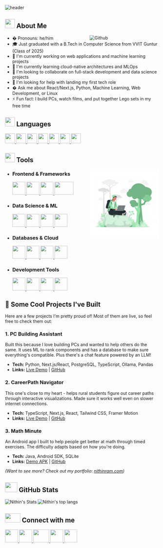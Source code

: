 ![header](https://capsule-render.vercel.app/api?type=waving&color=gradient&customColorList=10&height=300&section=header&text=Hi,%20I'm%20Nithin%20!!%20👋&fontSize=60&animation=fadeIn&fontAlignY=38&desc={Software%20Development}%20∪%20{Artificial%20Intelligence}&descAlignY=51&descAlign=62)

<!-- ![](https://komarev.com/ghpvc/?username=nithinramkalava&label=PROFILE+VIEWS&color=dc143c) -->

<h2> <img src="https://cdn.edu.buncee.com/assets/48c9418aae96bd73814084fb7a379840/animation-imagination-speachbubble-0325820.gif" width=32px height=30px> About Me </h2>

<img width="45%" align="right" alt="Github" src="https://raw.githubusercontent.com/rahulbanerjee26/githubProfileReadmeGenerator/47a1a7b035154ce002fffc42e803b6ca8acbc4f3/gifs/git-header.svg" />


- � Pronouns: he/him
- 🎓 Just graduated with a B.Tech in Computer Science from VVIT Guntur (Class of 2025)
- 🔭 I'm currently working on web applications and machine learning projects
- 🌱 I'm currently learning cloud-native architectures and MLOps
- 👯 I'm looking to collaborate on full-stack development and data science projects
- 🤔 I'm looking for help with landing my first tech role
- � Ask me about React/Next.js, Python, Machine Learning, Web Development, or Linux
- ⚡ Fun fact: I build PCs, watch films, and put together Lego sets in my free time

<!-- Languages -->

<h2> <img src = "https://raw.githubusercontent.com/rahulbanerjee26/githubProfileReadmeGenerator/main/gifs/code.gif" width = 32px height=30px> Languages </h2>
<a href= https://www.python.org/> <img width ='32px' height='32px' src ='https://raw.githubusercontent.com/rahulbanerjee26/githubAboutMeGenerator/main/icons/python.svg'> </a>
<a href= https://github.com/?tab=repositories&q=&type=&language=javascript&sort= > <img width ='32px' height='32px' src ='https://raw.githubusercontent.com/rahulbanerjee26/githubAboutMeGenerator/main/icons/javascript.svg'> </a>
<a href= https://github.com/?tab=repositories&q=&type=&language=typescript&sort= > <img width ='32px' height='32px' src ='https://raw.githubusercontent.com/rahulbanerjee26/githubAboutMeGenerator/main/icons/typescript.svg'> </a>
<a href= https://github.com/?tab=repositories&q=&type=&language=java&sort= > <img width ='32px' height='32px' src ='https://www.svgrepo.com/show/303388/java-4-logo.svg'> </a>
<a href= https://github.com/?tab=repositories&q=&type=&language=c&sort= > <img width ='32px' height='32px' src ='https://raw.githubusercontent.com/rahulbanerjee26/githubAboutMeGenerator/main/icons/c.svg'> </a>
<a href= https://github.com/?tab=repositories&q=&type=&language=html&sort= > <img width ='32px' height='32px' src ='https://upload.wikimedia.org/wikipedia/commons/thumb/3/38/HTML5_Badge.svg/2048px-HTML5_Badge.svg.png'> </a>
<a href= https://github.com/?tab=repositories&q=&type=&language=sql&sort= > <img width ='32px' height='32px' src ='https://raw.githubusercontent.com/rahulbanerjee26/githubAboutMeGenerator/main/icons/postgresql.svg'> </a>

<!-- Tools -->

<h2> <img src = "https://media.baamboozle.com/uploads/images/486794/1632048628_42571.gif" width = 32px height=30px> Tools </h2>

<img width="45%" align="right" alt="Github" src="./assets/llustration Header.gif" />

- <h3>Frontend & Frameworks</h3>
  <a href= https://reactjs.org/> <img width ='42px' height='42px' src ='https://upload.wikimedia.org/wikipedia/commons/thumb/a/a7/React-icon.svg/2300px-React-icon.svg.png'> </a>
  <a href= https://nextjs.org/> <img width ='42px' height='42px' src ='https://upload.wikimedia.org/wikipedia/commons/thumb/8/8e/Nextjs-logo.svg/800px-Nextjs-logo.svg.png'> </a>
  <a href= https://tailwindcss.com/> <img width ='42px' height='42px' src ='https://upload.wikimedia.org/wikipedia/commons/thumb/d/d5/Tailwind_CSS_Logo.svg/2048px-Tailwind_CSS_Logo.svg.png'> </a>
  <a href= https://nodejs.org/> <img width ='62px' height='42px' src ='https://upload.wikimedia.org/wikipedia/commons/thumb/d/d9/Node.js_logo.svg/1280px-Node.js_logo.svg.png'> </a>

- <h3>Data Science & ML</h3>
  <a href= https://www.tensorflow.org/> <img width ='42px' height='42px' src ='https://upload.wikimedia.org/wikipedia/commons/thumb/2/2d/Tensorflow_logo.svg/957px-Tensorflow_logo.svg.png'> </a>
  <a href= https://pytorch.org/> <img width ='42px' height='42px' src ='https://upload.wikimedia.org/wikipedia/commons/thumb/1/10/PyTorch_logo_icon.svg/1200px-PyTorch_logo_icon.svg.png'> </a>
  <a href= https://pandas.pydata.org/> <img width ='42px' height='42px' src ='https://upload.wikimedia.org/wikipedia/commons/thumb/2/22/Pandas_mark.svg/1200px-Pandas_mark.svg.png'> </a>
  <a href= https://scikit-learn.org/> <img width ='42px' height='42px' src ='https://upload.wikimedia.org/wikipedia/commons/thumb/0/05/Scikit_learn_logo_small.svg/2560px-Scikit_learn_logo_small.svg.png'> </a>

- <h3>Databases & Cloud</h3>
  <a href= https://www.postgresql.org/> <img width ='42px' height='42px' src ='https://upload.wikimedia.org/wikipedia/commons/thumb/2/29/Postgresql_elephant.svg/1200px-Postgresql_elephant.svg.png'> </a>
  <a href= https://www.mongodb.com/> <img width ='42px' height='42px' src ='https://cdn.worldvectorlogo.com/logos/mongodb-icon-1.svg'> </a>
  <a href= https://aws.amazon.com/> <img width ='42px' height='42px' src ='https://upload.wikimedia.org/wikipedia/commons/thumb/9/93/Amazon_Web_Services_Logo.svg/2560px-Amazon_Web_Services_Logo.svg.png'> </a>
  <a href= https://cloud.google.com/> <img width ='42px' height='42px' src ='https://upload.wikimedia.org/wikipedia/commons/thumb/0/01/Google-cloud-platform.svg/2048px-Google-cloud-platform.svg.png'> </a>

- <h3>Development Tools</h3>
  <a href= https://git-scm.com/> <img width ='42px' height='42px' src ='https://upload.wikimedia.org/wikipedia/commons/thumb/3/3f/Git_icon.svg/1200px-Git_icon.svg.png'> </a>
  <a href= https://www.docker.com/> <img width ='42px' height='42px' src ='https://www.docker.com/wp-content/uploads/2022/03/vertical-logo-monochromatic.png'> </a>
  <a href= https://vercel.com/> <img width ='42px' height='42px' src ='https://assets.vercel.com/image/upload/v1662130559/nextjs/Icon_dark_background.png'> </a>
  <a href= https://code.visualstudio.com/> <img width ='42px' height='42px' src ='https://upload.wikimedia.org/wikipedia/commons/thumb/9/9a/Visual_Studio_Code_1.35_icon.svg/2048px-Visual_Studio_Code_1.35_icon.svg.png'> </a>

## 🚀 Some Cool Projects I've Built

Here are a few projects I'm pretty proud of! Most of them are live, so feel free to check them out:

### 1. PC Building Assistant
Built this because I love building PCs and wanted to help others do the same. It uses ML to rank components and has a database to make sure everything's compatible. Plus there's a chat feature powered by an LLM!
- **Tech:** Python, Next.js/React, PostgreSQL, TypeScript, Ollama, Pandas
- **Links:** [Live Demo](https://pcbuilder-ai.vercel.app/) | [GitHub](https://github.com/nithinramkalava/build-your-pc)

### 2. CareerPath Navigator
This one's close to my heart - helps rural students figure out career paths through interactive visualizations. Made sure it works well even on slower internet connections.
- **Tech:** TypeScript, Next.js, React, Tailwind CSS, Framer Motion
- **Links:** [Live Demo](https://careerpath-nav.vercel.app/) | [GitHub](https://github.com/nithinramkalava/CareerPath-Navigator)

### 3. Math Minute
An Android app I built to help people get better at math through timed exercises. The difficulty adapts based on how you're doing.
- **Tech:** Java, Android SDK, SQLite
- **Links:** [Demo APK](https://github.com/nithinramkalava/Math-Minute/releases/tag/debug-releases) | [GitHub](https://github.com/nithinramkalava/Math-Minute)

_(Want to see more? Check out my portfolio: [nithinram.com](https://nithinram.com))_

<h2> <img src='https://octodex.github.com/images/daftpunktocat-guy.gif' width='40px' height=32px> GitHub Stats </h2>

![Nithin's Stats](https://github-readme-stats.vercel.app/api?username=nithinramkalava&theme=dracula&show_icons=true&hide_border=true&count_private=true&bg_color=DEG,5A2B7A,9D1B27,A57434&title_color=FFFFFF&text_color=FFFFFF&border_color=000000&layout=compact&include_all_commits=true&line_height=20&card_width=350)
![Nithin's top langs](https://github-readme-stats.vercel.app/api/top-langs/?username=nithinramkalava&hide=Roff&bg_color=DEG,5A2B7A,9D1B27,A57434&title_color=FFFFFF&text_color=FFFFFF&border_color=000000&layout=compact&include_all_commits=true&count_private=true&card_width=350)

<h2> <img src='https://raw.githubusercontent.com/rahulbanerjee26/githubProfileReadmeGenerator/main/gifs/handShake.gif' width="50px" height=30px> Connect with me </h2>

<a href="https://linkedin.com/in/nithinramkalava"> <img width='42px' height='42px' src='https://cdn-icons-png.flaticon.com/512/174/174857.png'> </a>
<a href="https://nithinram.com"> <img width='42px' height='42px' src='https://upload.wikimedia.org/wikipedia/commons/thumb/9/91/Octicons-mark-github.svg/2048px-Octicons-mark-github.svg.png'> </a>
<a href="mailto:contact@nithinram.com"> <img width='52px' height='42px' src='https://upload.wikimedia.org/wikipedia/commons/thumb/7/7e/Gmail_icon_%282020%29.svg/2560px-Gmail_icon_%282020%29.svg.png'> </a>
<a href="https://www.instagram.com/nithinramkalava/"> <img width='42px' height='42px' src='https://upload.wikimedia.org/wikipedia/commons/thumb/e/e7/Instagram_logo_2016.svg/2048px-Instagram_logo_2016.svg.png'> </a>
<a href="https://twitter.com/nithinramkalava"> <img width='42px' height='42px' src='https://www.iconpacks.net/icons/2/free-twitter-logo-icon-2429-thumb.png'> </a>
